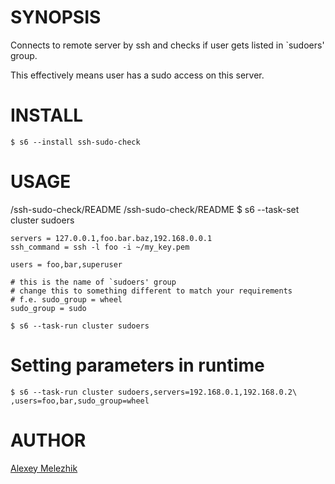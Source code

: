 # SYNOPSIS

Connects to remote server by ssh and checks if user gets listed in \`sudoers' group. 

This effectively means user has a sudo access on this server.

# INSTALL

    $ s6 --install ssh-sudo-check


# USAGE


/ssh-sudo-check/README
/ssh-sudo-check/README
    $ s6 --task-set cluster sudoers

    servers = 127.0.0.1,foo.bar.baz,192.168.0.0.1
    ssh_command = ssh -l foo -i ~/my_key.pem 

    users = foo,bar,superuser

    # this is the name of `sudoers' group
    # change this to something different to match your requirements
    # f.e. sudo_group = wheel
    sudo_group = sudo

    $ s6 --task-run cluster sudoers

# Setting parameters in runtime

    $ s6 --task-run cluster sudoers,servers=192.168.0.1,192.168.0.2\
    ,users=foo,bar,sudo_group=wheel
 
# AUTHOR

[Alexey Melezhik](mailto:melezhik@gmail.com)
